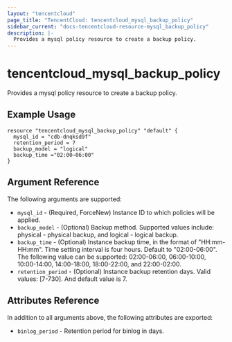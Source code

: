 ```yaml
---
layout: "tencentcloud"
page_title: "TencentCloud: tencentcloud_mysql_backup_policy"
sidebar_current: "docs-tencentcloud-resource-mysql_backup_policy"
description: |-
  Provides a mysql policy resource to create a backup policy.
---
```


# tencentcloud_mysql_backup_policy

Provides a mysql policy resource to create a backup policy.

## Example Usage

```hcl
resource "tencentcloud_mysql_backup_policy" "default" {
  mysql_id = "cdb-dnqksd9f"
  retention_period = 7
  backup_model = "logical"
  backup_time ="02:00–06:00"
}
```

## Argument Reference

The following arguments are supported:

* `mysql_id` - (Required, ForceNew) Instance ID to which policies will be applied.
* `backup_model` - (Optional) Backup method. Supported values include: physical - physical backup, and logical - logical backup.
* `backup_time` - (Optional) Instance backup time, in the format of "HH:mm-HH:mm". Time setting interval is four hours. Default to "02:00-06:00". The following value can be supported: 02:00\-06:00, 06:00\-10:00, 10:00\-14:00, 14:00\-18:00, 18:00\-22:00, and 22:00\-02:00.
* `retention_period` - (Optional) Instance backup retention days. Valid values: [7-730]. And default value is 7.

## Attributes Reference

In addition to all arguments above, the following attributes are exported:

* `binlog_period` - Retention period for binlog in days.

